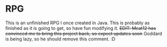 RPG
===
This is an unfinished RPG I once created in Java.
This is probably as finished as it is going to get, so have fun modifying it.
<del>EDIT: Mcat12 has convinced me to bring this project back, so expect updates soon</del>
Goddard is being lazy, so he should remove this comment. :D
